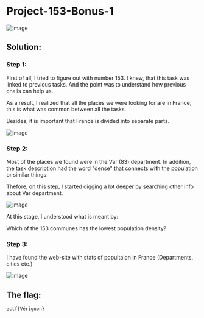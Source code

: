 <h1>Project-153-Bonus-1</h1>

![image](https://github.com/user-attachments/assets/b5ab7701-28a6-457a-ac4c-c12834c16196)

<h2>Solution: </h2>

<h3>Step 1:</h3>

First of all, I tried to figure out with number 153. I knew, that this task was linked to previous tasks. 
And the point was to understand how previous challs can help us. 

As a result, I realized that all the places we were looking for are in France, this is what was common between all the tasks. 

Besides, it is important that France is divided into separate parts. 

![image](https://github.com/user-attachments/assets/09ae00e5-6ed8-4044-8d06-5161839542ec)

<h3>Step 2:</h3> 

Most of the places we found were in the Var (83) department. 
In addition, the task description had the word "dense" that connects with the population or similar things.

Thefore, on this step, I started digging a lot deeper by searching other info about Var department.

![image](https://github.com/user-attachments/assets/c6863814-5415-47c6-8457-6f200f8c2576)

At this stage, I understood what is meant by:

Which of the 153 communes has the lowest population density?

<h3>Step 3:</h3> 

I have found the web-site with stats of popultaion in France (Departments, cities etc.)

![image](https://github.com/user-attachments/assets/4c3ac5a3-7daa-46c1-ae58-4ec2bb11c7d3)

<h2>The flag:</h2>

```ectf{Vérignon}```




